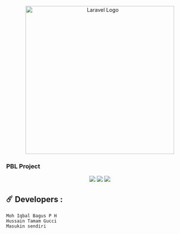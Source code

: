 <p align="center"><a href="https://laravel.com" target="_blank"><img src="https://raw.githubusercontent.com/laravel/art/master/logo-lockup/5%20SVG/2%20CMYK/1%20Full%20Color/laravel-logolockup-cmyk-red.svg" width="400" alt="Laravel Logo"></a></p>

 ### **PBL Project**

<p align="center">
  <img src="https://img.shields.io/github/stars/terminator791/pbl-sistem-penduduk">
  <img src="https://img.shields.io/github/forks/terminator791/pbl-sistem-penduduk">
  <img src="https://img.shields.io/github/last-commit/terminator791/pbl-sistem-penduduk?label=Last%20commit">
</p>






## ☄️ Developers :
```
Moh Iqbal Bagus P H
Hussain Tamam Gucci
Masukin sendiri
```
